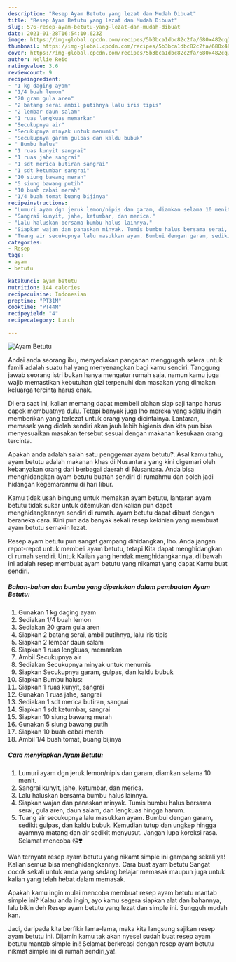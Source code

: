 ```yaml
---
description: "Resep Ayam Betutu yang lezat dan Mudah Dibuat"
title: "Resep Ayam Betutu yang lezat dan Mudah Dibuat"
slug: 576-resep-ayam-betutu-yang-lezat-dan-mudah-dibuat
date: 2021-01-28T16:54:10.623Z
image: https://img-global.cpcdn.com/recipes/5b3bca1dbc82c2fa/680x482cq70/ayam-betutu-foto-resep-utama.jpg
thumbnail: https://img-global.cpcdn.com/recipes/5b3bca1dbc82c2fa/680x482cq70/ayam-betutu-foto-resep-utama.jpg
cover: https://img-global.cpcdn.com/recipes/5b3bca1dbc82c2fa/680x482cq70/ayam-betutu-foto-resep-utama.jpg
author: Nellie Reid
ratingvalue: 3.6
reviewcount: 9
recipeingredient:
- "1 kg daging ayam"
- "1/4 buah lemon"
- "20 gram gula aren"
- "2 batang serai ambil putihnya lalu iris tipis"
- "2 lembar daun salam"
- "1 ruas lengkuas memarkan"
- "Secukupnya air"
- "Secukupnya minyak untuk menumis"
- "Secukupnya garam gulpas dan kaldu bubuk"
- " Bumbu halus"
- "1 ruas kunyit sangrai"
- "1 ruas jahe sangrai"
- "1 sdt merica butiran sangrai"
- "1 sdt ketumbar sangrai"
- "10 siung bawang merah"
- "5 siung bawang putih"
- "10 buah cabai merah"
- "1/4 buah tomat buang bijinya"
recipeinstructions:
- "Lumuri ayam dgn jeruk lemon/nipis dan garam, diamkan selama 10 menit."
- "Sangrai kunyit, jahe, ketumbar, dan merica."
- "Lalu haluskan bersama bumbu halus lainnya."
- "Siapkan wajan dan panaskan minyak. Tumis bumbu halus bersama serai, gula aren, daun salam, dan lengkuas hingga harum."
- "Tuang air secukupnya lalu masukkan ayam. Bumbui dengan garam, sedikit gulpas, dan kaldu bubuk. Kemudian tutup dan ungkep hingga ayamnya matang dan air sedikit menyusut. Jangan lupa koreksi rasa. Selamat mencoba 😘❣️"
categories:
- Resep
tags:
- ayam
- betutu

katakunci: ayam betutu 
nutrition: 144 calories
recipecuisine: Indonesian
preptime: "PT31M"
cooktime: "PT44M"
recipeyield: "4"
recipecategory: Lunch

---
```



![Ayam Betutu](https://img-global.cpcdn.com/recipes/5b3bca1dbc82c2fa/680x482cq70/ayam-betutu-foto-resep-utama.jpg)

Andai anda seorang ibu, menyediakan panganan menggugah selera untuk famili adalah suatu hal yang menyenangkan bagi kamu sendiri. Tanggung jawab seorang istri bukan hanya mengatur rumah saja, namun kamu juga wajib memastikan kebutuhan gizi terpenuhi dan masakan yang dimakan keluarga tercinta harus enak.

Di era  saat ini, kalian memang dapat membeli olahan siap saji tanpa harus capek membuatnya dulu. Tetapi banyak juga lho mereka yang selalu ingin memberikan yang terlezat untuk orang yang dicintainya. Lantaran, memasak yang diolah sendiri akan jauh lebih higienis dan kita pun bisa menyesuaikan masakan tersebut sesuai dengan makanan kesukaan orang tercinta. 



Apakah anda adalah salah satu penggemar ayam betutu?. Asal kamu tahu, ayam betutu adalah makanan khas di Nusantara yang kini digemari oleh kebanyakan orang dari berbagai daerah di Nusantara. Anda bisa menghidangkan ayam betutu buatan sendiri di rumahmu dan boleh jadi hidangan kegemaranmu di hari libur.

Kamu tidak usah bingung untuk memakan ayam betutu, lantaran ayam betutu tidak sukar untuk ditemukan dan kalian pun dapat menghidangkannya sendiri di rumah. ayam betutu dapat dibuat dengan beraneka cara. Kini pun ada banyak sekali resep kekinian yang membuat ayam betutu semakin lezat.

Resep ayam betutu pun sangat gampang dihidangkan, lho. Anda jangan repot-repot untuk membeli ayam betutu, tetapi Kita dapat menghidangkan di rumah sendiri. Untuk Kalian yang hendak menghidangkannya, di bawah ini adalah resep membuat ayam betutu yang nikamat yang dapat Kamu buat sendiri.

<!--inarticleads1-->

##### Bahan-bahan dan bumbu yang diperlukan dalam pembuatan Ayam Betutu:

1. Gunakan 1 kg daging ayam
1. Sediakan 1/4 buah lemon
1. Sediakan 20 gram gula aren
1. Siapkan 2 batang serai, ambil putihnya, lalu iris tipis
1. Siapkan 2 lembar daun salam
1. Siapkan 1 ruas lengkuas, memarkan
1. Ambil Secukupnya air
1. Sediakan Secukupnya minyak untuk menumis
1. Siapkan Secukupnya garam, gulpas, dan kaldu bubuk
1. Siapkan  Bumbu halus:
1. Siapkan 1 ruas kunyit, sangrai
1. Gunakan 1 ruas jahe, sangrai
1. Sediakan 1 sdt merica butiran, sangrai
1. Siapkan 1 sdt ketumbar, sangrai
1. Siapkan 10 siung bawang merah
1. Gunakan 5 siung bawang putih
1. Siapkan 10 buah cabai merah
1. Ambil 1/4 buah tomat, buang bijinya




<!--inarticleads2-->

##### Cara menyiapkan Ayam Betutu:

1. Lumuri ayam dgn jeruk lemon/nipis dan garam, diamkan selama 10 menit.
1. Sangrai kunyit, jahe, ketumbar, dan merica.
1. Lalu haluskan bersama bumbu halus lainnya.
1. Siapkan wajan dan panaskan minyak. Tumis bumbu halus bersama serai, gula aren, daun salam, dan lengkuas hingga harum.
1. Tuang air secukupnya lalu masukkan ayam. Bumbui dengan garam, sedikit gulpas, dan kaldu bubuk. Kemudian tutup dan ungkep hingga ayamnya matang dan air sedikit menyusut. Jangan lupa koreksi rasa. Selamat mencoba 😘❣️




Wah ternyata resep ayam betutu yang nikamt simple ini gampang sekali ya! Kalian semua bisa menghidangkannya. Cara buat ayam betutu Sangat cocok sekali untuk anda yang sedang belajar memasak maupun juga untuk kalian yang telah hebat dalam memasak.

Apakah kamu ingin mulai mencoba membuat resep ayam betutu mantab simple ini? Kalau anda ingin, ayo kamu segera siapkan alat dan bahannya, lalu bikin deh Resep ayam betutu yang lezat dan simple ini. Sungguh mudah kan. 

Jadi, daripada kita berfikir lama-lama, maka kita langsung sajikan resep ayam betutu ini. Dijamin kamu tak akan nyesel sudah buat resep ayam betutu mantab simple ini! Selamat berkreasi dengan resep ayam betutu nikmat simple ini di rumah sendiri,ya!.

